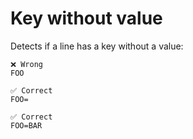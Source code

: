 # Key without value

Detects if a line has a key without a value:

```env
❌ Wrong
FOO

✅ Correct
FOO=

✅ Correct
FOO=BAR
```
